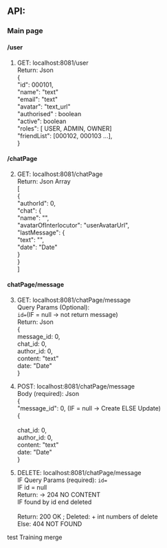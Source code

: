 

<h2>API:</h2>

<h3>Main page</h3>

<h4>/user</h4>


1. GET: localhost:8081/user
   </br>Return: Json
   </br>{
   </br>"id": 000101,
   </br>"name": "text"
   </br>"email": "text"
    </br>"avatar": "text_url"
    </br>"authorised" : boolean
   </br>"active": boolean
   </br>"roles": [ USER, ADMIN, OWNER]
   </br>"friendList": [000102, 000103 ...],
   </br>}

<h4>/chatPage</h4>

2. GET: localhost:8081/chatPage
   </br>Return: Json Array
   </br>[
   </br>{
   </br>"authorId": 0,
   </br>"chat": {
   </br>"name": "",
   </br>"avatarOfInterlocutor": "userAvatarUrl",
   </br>"lastMessage": {
   </br>"text": "",
   </br>"date": "Date"
   </br>}
   </br>}
   </br>]


<h4>chatPage/message</h4>

3. GET: localhost:8081/chatPage/message
   </br>Query Params (Optional):
   </br> <code>id=</code>(IF = null -> not return message)
   </br>Return: Json 
   </br>{
   </br>message_id: 0,
   </br>chat_id: 0,
    </br>author_id: 0,
    </br>content: "text"
    </br>date: "Date"
    </br>}

4. POST: localhost:8081/chatPage/message
   </br>Body (required): Json
   </br>{
   </br>"message_id": 0, (IF = null -> Create ELSE Update)
   </br>{   
   </br>chat_id: 0,
   </br>author_id: 0,
   </br>content: "text"
   </br>date: "Date"
   </br>}


5. DELETE: localhost:8081/chatPage/message
    </br>IF Query Params (required): <code>id=</code>
    </br>IF id = null
    </br>Return: -> 204 NO CONTENT
    </br>IF found by id end deleted   
    </br>Return: 200 OK ; Deleted: + int numbers of delete
    </br>Else: 404 NOT FOUND


test
Training merge



